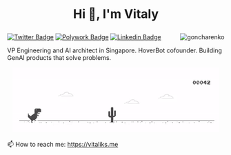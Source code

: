 # <p align="center">Hi 👋, I'm Vitaly</p>
[![Twitter Badge](https://img.shields.io/badge/-vgoncharenko-00acee?style=flat&logo=twitter&logoColor=white&link=https://twitter.com/vgoncharenko/)](https://www.twitter.com/vgoncharenko/)
[![Polywork Badge](https://img.shields.io/badge/-goncharenko-5846FC?style=flat&logo=polywork&logoColor=white&link=https://www.polywork.com/goncharenko/)](https://www.polywork.com/goncharenko/)
[![Linkedin Badge](https://img.shields.io/badge/-vitalygoncharenko-0072b1?style=flat&logo=Linkedin&logoColor=white&link=https://www.linkedin.com/in/vitalygoncharenko/)](https://www.linkedin.com/in/vitalygoncharenko/)
<img align="right" src="https://komarev.com/ghpvc/?username=goncharenko" alt="goncharenko" />
<p>
VP Engineering and AI architect in Singapore. HoverBot cofounder. Building GenAI products that solve problems.
</p>
<p align="center">
<img src="https://github.com/goncharenko/goncharenko/blob/master/Dino_non-birthday_version.gif" alt="Vitaly about" />
</p>

📫 How to reach me: https://vitaliks.me
<br>
